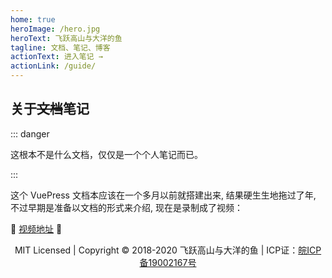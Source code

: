 ```yaml
---
home: true
heroImage: /hero.jpg
heroText: 飞跃高山与大洋的鱼
tagline: 文档、笔记、博客
actionText: 进入笔记 →
actionLink: /guide/
---
```


## 关于~~文档~~笔记

::: danger

这根本不是什么文档，仅仅是一个个人笔记而已。

:::

这个 VuePress 文档本应该在一个多月以前就搭建出来, 结果硬生生地拖过了年, 不过早期是准备以文档的形式来介绍, 现在是录制成了视频：


:tada: [视频地址](https://www.bilibili.com/video/av43316513/) :tada:


<p style="text-align:center;">MIT Licensed | Copyright © 2018-2020 飞跃高山与大洋的鱼 | ICP证：<a href="http://www.beian.miit.gov.cn" target="_blank" rel="noopener noreferrer">皖ICP备19002167号</a></p>